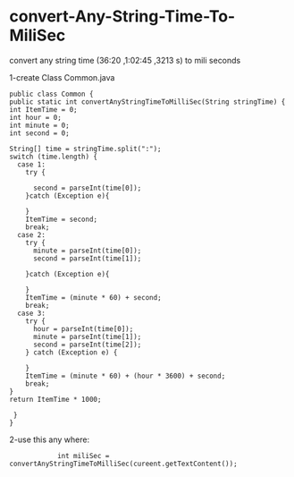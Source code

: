 # convert-Any-String-Time-To-MiliSec
convert any string time (36:20 ,1:02:45 ,3213 s) to mili seconds

1-create Class Common.java


    public class Common {
    public static int convertAnyStringTimeToMilliSec(String stringTime) {
    int ItemTime = 0;
    int hour = 0;
    int minute = 0;
    int second = 0;

    String[] time = stringTime.split(":");
    switch (time.length) {
      case 1:
        try {

          second = parseInt(time[0]);
        }catch (Exception e){

        }
        ItemTime = second;
        break;
      case 2:
        try {
          minute = parseInt(time[0]);
          second = parseInt(time[1]);

        }catch (Exception e){

        }
        ItemTime = (minute * 60) + second;
        break;
      case 3:
        try {
          hour = parseInt(time[0]);
          minute = parseInt(time[1]);
          second = parseInt(time[2]);
        } catch (Exception e) {

        }
        ItemTime = (minute * 60) + (hour * 3600) + second;
        break;
    }
    return ItemTime * 1000;

     }
    }
    
 2-use this any where:
 
                int miliSec = convertAnyStringTimeToMilliSec(cureent.getTextContent());

